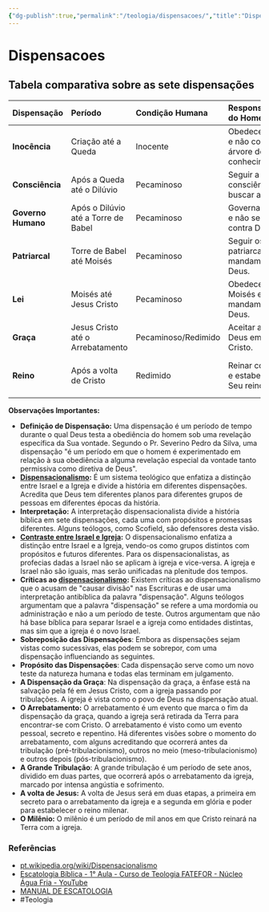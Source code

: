 ```yaml
---
{"dg-publish":true,"permalink":"/teologia/dispensacoes/","title":"Dispensacoes","metatags":{"description":"Comparação da teoria das eras ou dispensações em tabela"}}
---
```


# Dispensacoes
## Tabela comparativa sobre as sete dispensações

| Dispensação        | Período                             | Condição Humana     | Responsabilidade do Homem                              | Julgamento/Resultado                                                    |                 Referências                  |
| :----------------- | :---------------------------------- | :------------------ | :----------------------------------------------------- | :---------------------------------------------------------------------- | :------------------------------------------: |
| **Inocência**      | Criação até a Queda                 | Inocente            | Obedecer a Deus e não comer da árvore do conhecimento. | Queda e expulsão do Jardim do Éden.                                     |                **Gênesis 3**                 |
| **Consciência**    | Após a Queda até o Dilúvio          | Pecaminoso          | Seguir a consciência e buscar a Deus.                  | Aumento da maldade e o dilúvio como julgamento.                         |               **Gênesis 6-9**                |
| **Governo Humano** | Após o Dilúvio até a Torre de Babel | Pecaminoso          | Governar a Terra e não se unir contra Deus.            | Confusão das línguas e dispersão dos povos.                             |                **Gênesis 11**                |
| **Patriarcal**     | Torre de Babel até Moisés           | Pecaminoso          | Seguir os patriarcas e os mandamentos de Deus.         | Escravidão no Egito.                                                    |                **Êxodo 1-15**                |
| **Lei**            | Moisés até Jesus Cristo             | Pecaminoso          | Obedecer a lei de Moisés e os mandamentos de Deus.     | Incapacidade de cumprir a lei, necessidade de um sacrifício perfeito.   |         **Êxodo 20, <br>Gálatas 3**          |
| **Graça**          | Jesus Cristo até o Arrebatamento    | Pecaminoso/Redimido | Aceitar a graça de Deus em Jesus Cristo.               | Salvação pela fé, vida na igreja, sofrimento em tribulações.            | **Efésios 2:8-9, 1 Tessalonicenses 4:13-17** |
| **Reino**          | Após a volta de Cristo              | Redimido            | Reinar com Cristo e estabelecer o Seu reino.           | Reino milenar de paz e justiça na Terra, julgamento final e eternidade. |              **Apocalipse 20**               |

**Observações Importantes:**

- **Definição de Dispensação:** Uma dispensação é um período de tempo durante o qual Deus testa a obediência do homem sob uma revelação específica da Sua vontade. Segundo o Pr. Severino Pedro da Silva, uma dispensação "é um período em que o homem é experimentado em relação à sua obediência a alguma revelação especial da vontade tanto permissiva como diretiva de Deus".
- **[Dispensacionalismo](dispensacionalismo.md):** É um sistema teológico que enfatiza a distinção entre Israel e a Igreja e divide a história em diferentes dispensações. Acredita que Deus tem diferentes planos para diferentes grupos de pessoas em diferentes épocas da história.
- **Interpretação:** A interpretação dispensacionalista divide a história bíblica em sete dispensações, cada uma com propósitos e promessas diferentes. Alguns teólogos, como Scofield, são defensores desta visão.
- **[Contraste entre Israel e Igreja](Diferencas-entre-Israel-e-a-igreja-no-Apocalipse.md):** O dispensacionalismo enfatiza a distinção entre Israel e a Igreja, vendo-os como grupos distintos com propósitos e futuros diferentes. Para os dispensacionalistas, as profecias dadas a Israel não se aplicam à igreja e vice-versa. A igreja e Israel não são iguais, mas serão unificadas na plenitude dos tempos.
- **Críticas ao [dispensacionalismo](dispensacionalismo.md):** Existem críticas ao dispensacionalismo que o acusam de "causar divisão" nas Escrituras e de usar uma interpretação antibíblica da palavra "dispensação". Alguns teólogos argumentam que a palavra "dispensação" se refere a uma mordomia ou administração e não a um período de teste. Outros argumentam que não há base bíblica para separar Israel e a igreja como entidades distintas, mas sim que a igreja é o novo Israel.
- **Sobreposição das Dispensações**: Embora as dispensações sejam vistas como sucessivas, elas podem se sobrepor, com uma dispensação influenciando as seguintes.
- **Propósito das Dispensações**: Cada dispensação serve como um novo teste da natureza humana e todas elas terminam em julgamento.
- **A Dispensação da Graça**: Na dispensação da graça, a ênfase está na salvação pela fé em Jesus Cristo, com a igreja passando por tribulações. A igreja é vista como o povo de Deus na dispensação atual.
- **O Arrebatamento:** O arrebatamento é um evento que marca o fim da dispensação da graça, quando a igreja será retirada da Terra para encontrar-se com Cristo. O arrebatamento é visto como um evento pessoal, secreto e repentino. Há diferentes visões sobre o momento do arrebatamento, com alguns acreditando que ocorrerá antes da tribulação (pré-tribulacionismo), outros no meio (meso-tribulacionismo) e outros depois (pós-tribulacionismo).
- **A Grande Tribulação**: A grande tribulação é um período de sete anos, dividido em duas partes, que ocorrerá após o arrebatamento da igreja, marcado por intensa angústia e sofrimento.
- **A volta de Jesus:** A volta de Jesus será em duas etapas, a primeira em secreto para o arrebatamento da igreja e a segunda em glória e poder para estabelecer o reino milenar.
- **O Milênio:** O milênio é um período de mil anos em que Cristo reinará na Terra com a igreja.

### Referências

- [pt.wikipedia.org/wiki/Dispensacionalismo](https://pt.wikipedia.org/wiki/Dispensacionalismo)
- [Escatologia Bíblica - 1° Aula - Curso de Teologia FATEFOR - Núcleo Água Fria - YouTube](https://www.youtube.com/watch?v=jb00jI_SS7o)
- [MANUAL DE ESCATOLOGIA](MANUAL%20DE%20ESCATOLOGIA.md)
- #Teologia
